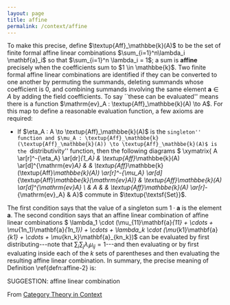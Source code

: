 ```yaml
---
layout: page
title: affine
permalink: /context/affine
---
```

To make this precise, define $\textup{Aff}_\mathbbe{k}(A)$ to be the set of finite formal affine linear combinations  $\sum_{i=1}^n\lambda_i \mathbf{a}_i$ so that $\sum_{i=1}^n \lambda_i = 1$; a sum is **affine** precisely when the coefficients sum to $1 \in \mathbbe{k}$. Two finite formal affine linear combinations are identified if they can be converted to one another by permuting the summands, deleting  summands whose coefficient is 0, and combining summands involving the same element $\mathbf{a} \in A$ by adding the field coefficients. To say ``these can be evaluated'' means there is a function $\mathrm{ev}_A : \textup{Aff}_\mathbbe{k}(A) \to A$.  For this map to define a reasonable evaluation function, a few axioms are required:

-  If $\eta_A : A \to \textup{Aff}_\mathbbe{k}(A)$ is the ``singleton'' function and $\mu_A : \textup{Aff}_\mathbbe{k}(\textup{Aff}_\mathbbe{k}(A)) \to \textup{Aff}_\mathbbe{k}(A)$ is the ``distributivity'' function, then the following diagrams
$ \xymatrix{ A \ar[r]^-{\eta_A} \ar[dr]_{1_A} & \textup{Aff}_\mathbbe{k}(A) \ar[d]^{\mathrm{ev}_A} & & \textup{Aff}_\mathbbe{k}(\textup{Aff}_\mathbbe{k}(A)) \ar[r]^-{\mu_A} \ar[d]_{\textup{Aff}_\mathbbe{k}(\mathrm{ev}_A)} & \textup{Aff}_\mathbbe{k}(A) \ar[d]^{\mathrm{ev}_A} \\ & A & & \textup{Aff}_\mathbbe{k}(A) \ar[r]_-{\mathrm{ev}_A} & A}$ commute in $\textup{\textsf{Set}}$.

The first condition says that the value of a singleton sum $1 \cdot \mathbf{a}$ is the element $\mathbf{a}$. The second condition says that an affine linear combination of affine linear combinations
$ \lambda_1 \cdot (\mu_{11}\mathbf{a}_{11} + \cdots + \mu_{1n_1}\mathbf{a}_{1n_1}) + \cdots + \lambda_k \cdot (\mu_{k1}\mathbf{a}_{k1} + \cdots + \mu_{kn_k}\mathbf{a}_{kn_k})$ can be evaluated by first distributing---note that $\sum_{i}\sum_j \lambda_i \mu_{ij} =1$---and then evaluating or by first evaluating inside each of the $k$ sets of parentheses and then evaluating the resulting affine linear combination. In summary, the precise meaning of Definition \ref{defn:affine-2} is:

SUGGESTION: affine linear combination

From [Category Theory in Context](https://mathgloss.github.io/MathGloss/context.html)